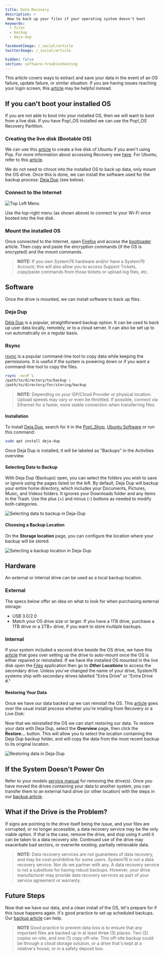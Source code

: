 ```yaml
---
title: Data Recovery
description: >
 How to back up your files if your operating system doesn't boot
keywords:
  - files
  - backup
  - deja-dup

facebookImage: /_social/article
twitterImage: /_social/article

hidden: false
section: software-troubleshooting
---
```


This article covers ways to extract and save your data in the event of an OS failure, update failure, or similar situation. If you are having issues reaching your login screen, this [article](/articles/login-loop-pop) may be helpful instead.

## If you can't boot your installed OS

If you are not able to boot into your installed OS, then we will want to boot from a live disk. If you have Pop!\_OS installed we can use the Pop!\_OS Recovery Partition.

### Creating the live disk (Bootable OS)

We can use this [article](/articles/live-disk) to create a live disk of Ubuntu if you aren't using Pop. For more information about accessing Recovery see [here](/articles/pop-recovery). For Ubuntu, refer to this [article](/articles/bootloader).

We do not need to chroot into the installed OS to back up data, only mount the OS drive. Once this is done, we can install the software used for the backup process: <u>Deja Dup</u> (see below).

### Connect to the Internet

![Top Left Menu](/images/disaster-recovery/Dialog.png)

Use the top-right menu (as shown above) to connect to your Wi-Fi once booted into the live disk.

### Mount the installed OS

Once connected to the Internet, open <u>Firefox</u> and access the [bootloader](/articles/bootloader) article.
Then copy and paste the encryption commands (if the OS is encrypted) and the mount commands.

> **NOTE:** If you own System76 hardware and/or have a System76 Account, this will also allow you to access Support Tickets, copy/paste commands from those tickets or upload log files, etc.

## Software

Once the drive is mounted, we can install software to back up files.

### Deja Dup

[Déjà Dup](https://wiki.gnome.org/Apps/DejaDup) is a popular, straightforward backup option. It can be used to back up user data locally, remotely, or to a cloud server. It can also be set up to run automatically on a regular basis.

### Rsync

[rsync](https://www.digitalocean.com/community/tutorials/how-to-use-rsync-to-sync-local-and-remote-directories) is a popular command-line tool to copy data while keeping the permissions. It is useful if the system is powering down or if you want a command-line tool to copy the files.

```bash
rsync -avxP \
/path/to/directory/to/backup \
/path/to/directory/for/storing/backup
```

> **NOTE:** Depending on your ISP/Cloud Provider or physical location. Upload speeds may vary or even be throttled. If possible, connect via Ethernet for a faster, more stable connection when transferring files.

#### Installation

To install <u>Deja Dup</u>, search for it in the <u>Pop!\_Shop</u>, <u>Ubuntu Software</u> or run this command:

```bash
sudo apt install deja-dup
```

Once Deja Dup is installed, it will be labeled as "Backups" in the Activities overview.

#### Selecting Data to Backup

With Deja Dup (Backups) open, you can select the folders you wish to save or ignore using the pages listed on the left. By default, Deja Dup will backup your entire home directory, which includes your Documents, Pictures, Music, and Videos folders. It ignores your Downloads folder and any items in the Trash. Use the plus (+) and minus (-) buttons as needed to modify both categories.

![Selecting data to backup in Deja-Dup](/images/backup/deja_selection.png)

#### Choosing a Backup Location

On the **Storage location** page, you can configure the location where your backup will be stored.

![Selecting a backup location in Deja-Dup](/images/backup/deja_location.png)

## Hardware

An external or internal drive can be used as a local backup location.

### External

The specs below offer an idea on what to look for when purchasing external storage:

- USB 3.0/2.0
- Match your OS drive size or larger. If you have a 1TB drive, purchase a 1TB drive or a 2TB+ drive, if you want to store multiple backups.

### Internal

If your system included a second drive beside the OS drive, we have this [article](/articles/extra-drive/) that goes over setting up the drive to auto-mount once the OS is either repaired or reinstalled.
If we have the installed OS mounted in the live disk open the <u>Files</u> application then go to ***Other Locations*** to access the secondary drive. Unless you've changed the name of your drive, System76 systems ship with secondary drives labelled "Extra Drive" or "Extra Drive #."

#### Restoring Your Data

Once we have our data backed up we can reinstall the OS. This [article](/articles/install-pop) goes over the usual install process whether you're intalling from Recovery or a Live Disk:

Now that we reinstalled the OS we can start restoring our data. To restore your data with Deja Dup, select the **Overview** page, then click the **Restore...** button. This will allow you to select the location containing the Deja Dup backup folder, and will copy the data from the most recent backup to its original location.

![Restoring data in Deja-Dup](/images/backup/deja_overview.png)

## If the System Doesn't Power On

Refer to your models [service manual](/articles/guides) for removing the drive(s). Once you have moved the drives containing your data to another system, you can transfer them to an external hard drive (or other location) with the steps in our [backup article](/articles/backup-files).

## What if the Drive is the Problem?

If signs are pointing to the drive itself being the issue, and your files are corrupted, or no longer accessible, a data recovery service may be the only viable option. If that is the case, remove the drive, and stop using it until it can be taken to a data recovery site. Continued use of the drive may exacerbate bad sectors, or overwrite existing, partially retrievable data.

> **NOTE:** Data recovery services are not guarantees of data recovery, and may be cost-prohibitive for some users. System76 is not a data recovery service. Nor do we partner with any. A data recovery service is not a substitute for having robust backups. However, your drive manufacturer may provide data recovery services as part of your service agreement or warranty.

## Future Steps

Now that we have our data, and a clean install of the OS, let's prepare for if this issue happens again. It's good practice to set up scheduled backups. Our [backup article](/articles/backup-files) can help.

> **NOTE** Good practice to prevent data loss is to ensure that any important files are backed up in at least three (3) places. Two (2) copies on-site, and one (1) copy off-site. This off-site backup could be through a cloud storage solution, or a drive that's kept at a relative's house, or in a safety deposit box.

<!--Rsync/Your Script? Let's also link to the service manuals page in case they need to pull the drive.-->
